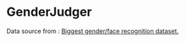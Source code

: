 # GenderJudger

Data source from : [Biggest gender/face recognition dataset.](https://www.kaggle.com/datasets/maciejgronczynski/biggest-genderface-recognition-dataset)
